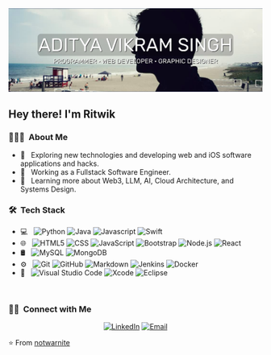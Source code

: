 <img src="https://raw.githubusercontent.com/AVS1508/AVS1508/master/assets/Aditya%20Vikram%20Singh%20Banner.png">

<h2> Hey there! I'm Ritwik</h2>

<h3> 👨🏻‍💻 &nbsp;About Me </h3>

- 🤔 &nbsp; Exploring new technologies and developing web and iOS software applications and hacks.
- 💼 &nbsp; Working as a Fullstack Software Engineer.
- 🌱 &nbsp; Learning more about Web3, LLM, AI, Cloud Architecture, and Systems Design.

<h3> 🛠 &nbsp;Tech Stack</h3>

- 💻 &nbsp;
  ![Python](https://img.shields.io/badge/-Python-333333?style=flat&logo=python)
  ![Java](https://img.shields.io/badge/-Java-333333?style=flat&logo=Java&logoColor=007396)
  ![Javascript](https://img.shields.io/badge/-C++-333333?style=flat&logo=C%2B%2B&logoColor=00599C)
  ![Swift](https://img.shields.io/badge/-R-333333?style=flat&logo=R&logoColor=276DC3)
- 🌐 &nbsp;
  ![HTML5](https://img.shields.io/badge/-HTML5-333333?style=flat&logo=HTML5)
  ![CSS](https://img.shields.io/badge/-CSS-333333?style=flat&logo=CSS3&logoColor=1572B6)
  ![JavaScript](https://img.shields.io/badge/-JavaScript-333333?style=flat&logo=javascript)
  ![Bootstrap](https://img.shields.io/badge/-Bootstrap-333333?style=flat&logo=bootstrap&logoColor=563D7C)
  ![Node.js](https://img.shields.io/badge/-Node.js-333333?style=flat&logo=node.js)
  ![React](https://img.shields.io/badge/-React-333333?style=flat&logo=react)
- 🛢 &nbsp;
  ![MySQL](https://img.shields.io/badge/-MySQL-333333?style=flat&logo=mysql)
  ![MongoDB](https://img.shields.io/badge/-MongoDB-333333?style=flat&logo=mongodb)
- ⚙️ &nbsp;
  ![Git](https://img.shields.io/badge/-Git-333333?style=flat&logo=git)
  ![GitHub](https://img.shields.io/badge/-GitHub-333333?style=flat&logo=github)
  ![Markdown](https://img.shields.io/badge/-Markdown-333333?style=flat&logo=markdown)
  ![Jenkins](https://img.shields.io/badge/-Jenkins-333333?style=flat&logo=jenkins)
  ![Docker](https://img.shields.io/badge/-Docker-333333?style=flat&logo=docker)
- 🔧 &nbsp;
  ![Visual Studio Code](https://img.shields.io/badge/-Visual%20Studio%20Code-333333?style=flat&logo=visual-studio-code&logoColor=007ACC)
  ![Xcode]([https://img.shields.io/badge/-RStudio-333333?style=flat&logo=xcode](https://img.shields.io/badge/Xcode-007ACC?style=for-the-badge&logo=Xcode&logoColor=white))
  ![Eclipse](https://img.shields.io/badge/-Eclipse-333333?style=flat&logo=eclipse-ide&logoColor=2C2255)

<br/>

<h3> 🤝🏻 &nbsp;Connect with Me </h3>

<p align="center">
<a href="https://www.linkedin.com/in/ritwik-singh-874291210/"><img alt="LinkedIn" src="https://img.shields.io/badge/LinkedIn-Ritwik%20Singh-blue?style=flat-square&logo=linkedin"></a>
<a href="mailto:180010028@iitdh.ac.in"><img alt="Email" src="https://img.shields.io/badge/Email-ritwik-blue?style=flat-square&logo=gmail"></a>
</p>

⭐️ From [notwarnite](https://github.com/notwarnite)
